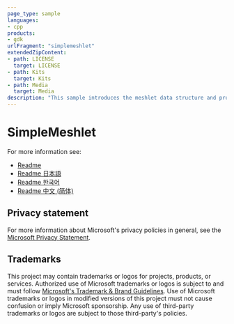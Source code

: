 ```yaml
---
page_type: sample
languages:
- cpp
products:
- gdk
urlFragment: "simplemeshlet"
extendedZipContent:
- path: LICENSE
  target: LICENSE
- path: Kits
  target: Kits
- path: Media
  target: Media
description: "This sample introduces the meshlet data structure and provides an example of rendering using meshlets on Xbox Series X|S and PC."
---
```


# SimpleMeshlet

For more information see: 
- [Readme](https://github.com/microsoft/Xbox-GDK-Samples/blob/main/Samples/Graphics/SimpleMeshlet/readme_en-us.md)
- [Readme 日本語](https://github.com/microsoft/Xbox-GDK-Samples/blob/main/Samples/Graphics/SimpleMeshlet/readme_ja-jp.md)
- [Readme 한국어](https://github.com/microsoft/Xbox-GDK-Samples/blob/main/Samples/Graphics/SimpleMeshlet/readme_ko-kr.md)
- [Readme 中文 (简体)](https://github.com/microsoft/Xbox-GDK-Samples/blob/main/Samples/Graphics/SimpleMeshlet/readme_zh-cn.md)

## Privacy statement

For more information about Microsoft's privacy policies in general, see the [Microsoft Privacy Statement](https://privacy.microsoft.com/privacystatement/).

## Trademarks

This project may contain trademarks or logos for projects, products, or services. Authorized use of Microsoft trademarks or logos is subject to and must follow [Microsoft's Trademark & Brand Guidelines](https://www.microsoft.com/en-us/legal/intellectualproperty/trademarks/usage/general). Use of Microsoft trademarks or logos in modified versions of this project must not cause confusion or imply Microsoft sponsorship. Any use of third-party trademarks or logos are subject to those third-party's policies.

